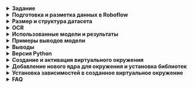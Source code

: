 <details>
<summary><b>Задание</b>
</summary>
<strong>📌 Создание системы автоматического считывания маркировки продукции.<br>
&nbsp;&nbsp;&nbsp;&nbsp;&nbsp;&nbsp;Буквенные и цифровые изображения (Computer Vision)</strong></summary>

На основании составленного **Технического задания** на первом этапе, а также переданного видеоматериала (файл, содержащий запись с камеры на этапе подачи листа в работу), необходимо выполнить следующие шаги:


---

### 🔧 Этапы выполнения:

1. **Проанализировать полученный файл.**  
   Ознакомиться с содержимым видеозаписи, определить структуру и особенности кадров.

2. **Выделить необходимые фотофрагменты из видео**  
   — на основании описанных в ТЗ гипотез определить ключевые моменты, на которых присутствует маркировка листа,  
   — извлечь изображения из соответствующих кадров.

3. **Подготовить разметку фрагментов**  
   — разметить изображения согласно формату, подходящему для задачи оптического распознавания маркировки (OCR),  
   — использовать соответствующие инструменты разметки (например, CVAT, LabelImg и др.).

4. **Выбрать одну из библиотек, содержащих предобученные модели машинного зрения**  
   — например: `YOLOv8`, `Tesseract OCR`, `Detectron2`, `MMDetection`,  
   — обосновать выбор.

5. **Подготовить дообучающий набор данных**  
   — разделить размеченные данные на тренировочную, валидационную и тестовую выборки,  
   — выполнить аугментацию при необходимости.

6. **Провести обучение и проверить качество полученного решения**  
   — запустить обучение модели,  
   — протестировать её на валидационной выборке,  
   — оценить качество с помощью соответствующих метрик (например, Precision, Recall, IoU, mAP).

---

### 📦 Итоговые материалы (в составе архива):

- 📄 **Описание выполненной работы** — в любом читаемом формате (например, `.docx` или `.pdf`);
- 🧠 **Исходный код** — содержащий реализацию всех этапов (например, `.ipynb`, если работа велась в Jupyter Lab);
- 🖼️ **Выделенные изображения** — извлечённые из видеоматериала;
- 🏷️ **Файлы с разметкой** — в формате, пригодном для обучения модели (например, `.xml`, `.json`, `.txt`);
- 🤖 **Обученная модель** — сохранённая в виде файла (например, `.pt`, `.pth`, `.onnx`).

---

💡 При необходимости, можно добавить блок с описанием используемых инструментов, гипотез из ТЗ или визуальными примерами.

</details>
<details>
<summary><strong>Подготовка и разметка данных в Roboflow</strong></summary>

**Roboflow** — это онлайн-платформа для загрузки, аннотирования и предварительной обработки изображений в задачах компьютерного зрения.  
Сервис доступен по ссылке: [https://roboflow.com](https://roboflow.com)

В рамках подготовки к разметке была создана рабочая область в Roboflow, куда по отдельности были загружены папки с изображениями листов, относящимися к каждому из производителей.

Для изображений, относящихся к предприятию **"1"**, были определены и размечены следующие классы, соответствующие структуре маркировки:
- `0_Zavod` — наименование поставщика  
- `1_Marka` — марка стали  
- `2_God` — год плавки  
- `3_Plavka` — номер плавки  
- `4_Partiya` — номер партии  
- `5_Nomer` — номер листа  
- `6_Razmer` — размеры листа  

📎 [Изображения поставщика 1 (Google Drive)](https://drive.google.com/file/d/1qVrk_HTy1LKkhCtCmF3Pzx7zxmfB_DTg/view?usp=sharing)

Для изображений маркировки продукции предприятия **"2"** были заданы следующие классы:
- `0_position` — позиция заказа  
- `1_zakaz` — номер заказа  
- `1_Marka` — марка стали  
- `3_Plavka` — номер плавки  
- `4_Partiya` — номер партии  
- `5_Nomer` — номер листа  
- `6_Razmer` — размеры листа  
- `Yglerod` — углеродный эквивалент  
- `stoikost` — параметр стойкости при сварке  

📎 [Изображения поставщика 2 (Google Drive)](https://drive.google.com/file/d/1Z634fmgwNvXJX9jcAMY2QhqUoUUV_SpP/view?usp=sharing)

</details>

<details>
<summary><strong>Размер и структура датасета</summary>strong></summary>

Для обучения и оценки модели все данные из каждой папки были разделены на три выборки:
- **Обучающая (train)** — используется для непосредственного обучения модели  
- **Валидационная (valid)** — служит для подбора параметров и контроля качества в процессе обучения  
- **Тестовая (test)** — используется для финальной оценки качества модели  

**Распределение данных** выполнено в пропорции **70 % / 15 % / 15 %**, что является общепринятой практикой в задачах компьютерного зрения.

После предварительного разбиения внутри каждой папки, изображения были объединены в общие выборки, соответствующие заданному распределению.

**Общий объём датасета** составил **1532 изображения**, из которых:
- **920** — от поставщика **"1"**
- **612** — от поставщика **"2"**

После объединения и разбиения данные распределились следующим образом:
- **1076** изображений — обучающая выборка  
- **228** изображений — валидационная выборка  
- **228** изображений — тестовая выборка

**Аугментация данных**

Для повышения качества обучения и увеличения разнообразия обучающей выборки была применена **аугментация изображений**.  
Применённые трансформации:
- Повороты на 90°  
- Случайные угловые повороты в пределах **±15°**  
- Изменение яркости (**±20%**) и контраста (**±15%**)  
- Добавление шума (искажения до **0,5%** пикселей)

📁 **[Dataset (Google Drive)](https://drive.google.com/drive/folders/1dzYKrWyrlbGBQqZ1dfWyEEQZ62XtXs0A?usp=sharing)**

</details>
<details>
<summary><strong>OCR</strong></summary>

**OCR (Optical Character Recognition)** — это технология оптического распознавания текста на изображениях.

Она позволяет "перевести" изображённый текст (например, на фотографии, скане документа или кадре с камеры) в **машиночитаемый формат** (строку символов).

OCR используется в задачах:
- считывания маркировки с продукции на производстве;
- распознавания текста на документах;
- автоматического ввода данных из изображений и PDF.

В нашем проекте OCR применяется для **распознавания буквенно-цифровых маркировок**, полученных после сегментации с помощью нейросетевых моделей (например, YOLO).

</details>
<details>
<summary><strong>Использованные модели и результаты</strong></summary>

В рамках проекта были протестированы несколько нейросетевых моделей детекции:

- **YOLOv8n** — наименьшая по размеру, обеспечивает высокую скорость обработки, но уступает в точности;
- **YOLOv8s** — сбалансированная модель с хорошим качеством распознавания и высокой скоростью работы;
- **YOLOv8m** — более тяжёлая и точная модель, но требует больше вычислительных ресурсов;
- **YOLOv8l** — самая крупная из протестированных, обеспечивает **наилучшие результаты по точности и полноте**, но требует больше ресурсов при обучении и инференсе.

📈 **Результаты YOLOv8l**:
- **Box Precision (P)**: `0.974` — высокая точность предсказаний;
- **Box Recall (R)**: `0.982` — высокая полнота (модель практически не пропускает маркировку).

### Тестирование предобученных OCR-моделей

В рамках проекта были протестированы несколько предобученных моделей, предназначенных для **распознавания текста на изображениях**:

- 🔸 **EasyOCR (ru)** — для распознавания текста на русском языке;
- 🔸 **TrOCR-base-ru** — модель от Microsoft (`trocr-base-printed`), дообученная на русском (HuggingFace);
- 🔸 **TrOCR-base-printed** — оригинальная версия модели Microsoft;
- 🔸 **EasyOCR (ru+en)** — версия, поддерживающая и русский, и английский языки.

---


Модели проверялись выборочно на ряде изображений. Цель — определить, выдают ли они **вменяемый результат на первом приближении**. Использовалась предварительная **предобработка изображений** из соответствующего раздела.

---





### 🔗 Ссылки на сохранённые веса моделей (Google Drive):

- [EasyOCR (ru+en)](https://drive.google.com/file/d/1bG-dFGdwnUtrEbKTguqeRIn-7I2uPyUA/view?usp=sharing)

</details>
<details>
<summary><strong>Примеры выводов модели</strong></summary>

### 📍 Детекция с использованием YOLO

**🔗Пример работы модели детекции (YOLO), выделяющей зону маркировки на изображении:**

<img src="https://drive.google.com/uc?export=view&id=1igoJI3RrPphTYL0JTgO_fDJH_zEXT5SR" alt="YOLO Detection" width="600"/>

---

### 📄 Примеры работы моделей OCR

#### EasyOCR (ru)

**Исходное изображение:**  
<img src="https://drive.google.com/uc?export=view&id=16YGTwhcu6jRa2dlY4FXmlUO2XsUSklpy" alt="Исходник EasyOCR" width="400"/>

**Результат распознавания:**  
<img src="https://drive.google.com/uc?export=view&id=1mL3SUJTCaDuclLHsnOfPPIdvdrqZZt2_" alt="Результат EasyOCR ru" width="400"/>

---

#### TrOCR-base-ru

**Исходное изображение:**  
<img src="https://drive.google.com/uc?export=view&id=16YGTwhcu6jRa2dlY4FXmlUO2XsUSklpy" alt="Исходник TrOCR ru" width="400"/>

**Результат распознавания:**  
<img src="https://drive.google.com/uc?export=view&id=13m2Y1jxHJX7ddQdUlokTOcebHfR5ZDaL" alt="Результат TrOCR ru" width="400"/>

---

#### TrOCR-base-printed

**Результат распознавания:**  
<img src="https://drive.google.com/uc?export=view&id=16IphJkmq3FYUjBUUmLVuOEJibUdX-qq7" alt="TrOCR Printed Result" width="400"/>

---

### 🔧 Корректировка предобработки

После начальных тестов было выявлено, что **качество распознавания в большей степени зависит от предобработки**, чем от выбора модели.

Предобработка была скорректирована, и повторное тестирование **модели EasyOCR (ru+en)** на обновлённых изображениях показало улучшения.

Например, изображение:  
`Труба №30760 Плавка №2023-В306000 Лист №190702000.jpg`  
было распознано достаточно точно.

❗ Однако стабильность результата остаётся низкой — модель чувствительна к качеству входного изображения.

- 📜 **Код изменения предобработки:**  
     <img src="https://drive.google.com/uc?export=view&id=1OaQI05Qe_TVmWGCqGkvjp4NnaS3mcf7n" alt="Код предобработки" width="600"/>


- 🖼️ **Фото после предобработки:**    
  <img src="https://drive.google.com/uc?export=view&id=1WDFTlw-9xRnQvTEQHQw_r1oPZU3bRU47" alt="Фото после предобработки" width="400"/>

---

### ✅ Лучшие результаты

На текущем этапе **лучшие результаты показала модель EasyOCR (ru+en)**.

<img src="https://drive.google.com/uc?export=view&id=1vTnnkPpZS8uM1XVGkeWK_JfWEkLGcEpE" alt="EasyOCR ru+en Final Result" width="400"/>

---

</details>
<details>
<summary><strong>Выводы</strong></summary>


В рамках проекта были протестированы несколько предобученных моделей, предназначенных для распознавания текста на изображениях:

 **- EasyOCR (ru)**  
 **- EasyOCR (ru+en)**  
 **- TrOCR-base-ru**  
 **- TrOCR-base-printed**

По итогам сравнительного анализа **лучшие результаты показала модель EasyOCR (ru+en)**, особенно при использовании обновлённой предобработки изображений.  
Тем не менее, стабильность распознавания остаётся чувствительной к качеству входных данных.

---

### 🚀 Возможные направления для улучшения

1. **Классификация изображений по качеству** — автоматическое определение характеристик изображения и выбор соответствующей предобработки.
2. **Адаптивное использование моделей** — применение разных OCR-моделей в зависимости от структуры или типа изображения.
3. **Дообучение модели на реальных данных** — обучение модели на собственных примерах с учётом специфики шрифтов, фона и освещения, что может значительно повысить точность (требует аннотированных данных и вычислительных ресурсов).



---

</details>
<details><summary><b>Версия Python</b></summary>   
Python 3.12.3  
  
</details>   
  
<details><summary><b>Создание и активация виртуального окружения</b></summary>  
  
`python3 -m venv cv_env`  
`source cv_env/bin/activate`  
  
</details> 

<details><summary><b>Добавление нового ядра для окружения и установка библиотек</b></summary> 

`pip3 install jupyter`  
`pip3 install ipykernel`  
`python3 -m ipykernel install --user --name=cv_env --display-name "Python 3.12 (cv_env)"`   
  
После этой команды виртуальное окружение cv_env будет доступно в Jupyter Notebook и мы можем выбрать его при создании или открытии ноутбука  

</details> 

<details><summary><b>Установка зависимостей в созданное виртуальное окружение</b></summary> 
  
`pip3 install -r requirements.txt`  
  
</details>

<details><summary><b>FAQ</b></summary>  
     
В самом начале у меня есть папка datasets с папками `test`, `train` и `val`, причем содержание `train` и `val` - одинаковое.
  
В `datasets/test` - только картинки (без подпапок)
  
В `datasets/train` (и аналогично `datasets/val`) - подпапки `images` (с фотографиями в формате .jpg) и `labels` (с labels в формате .txt). В текстовых файлах формат аннотаций YOLO (разметка прямоугольником MakeSense): `<object-class> <x_center> <y_center> <width> <height>`  
  
**ВАЖНО:**  наличие любых других папок в datasets сломает код!
  
</details> 
